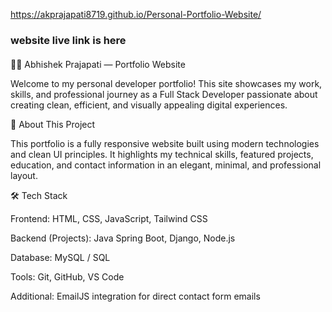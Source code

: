 https://akprajapati8719.github.io/Personal-Portfolio-Website/   
### website live link is here 
  ####  
  🧑‍💻 Abhishek Prajapati — Portfolio Website

Welcome to my personal developer portfolio!
This site showcases my work, skills, and professional journey as a Full Stack Developer passionate about creating clean, efficient, and visually appealing digital experiences.

🧠 About This Project

This portfolio is a fully responsive website built using modern technologies and clean UI principles.
It highlights my technical skills, featured projects, education, and contact information in an elegant, minimal, and professional layout.

🛠️ Tech Stack

Frontend: HTML, CSS, JavaScript, Tailwind CSS

Backend (Projects): Java Spring Boot, Django, Node.js

Database: MySQL / SQL

Tools: Git, GitHub, VS Code

Additional: EmailJS integration for direct contact form emails
